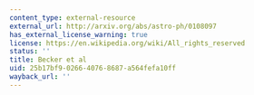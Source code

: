 ```yaml
---
content_type: external-resource
external_url: http://arxiv.org/abs/astro-ph/0108097
has_external_license_warning: true
license: https://en.wikipedia.org/wiki/All_rights_reserved
status: ''
title: Becker et al
uid: 25b17bf9-0266-4076-8687-a564fefa10ff
wayback_url: ''
---
```

